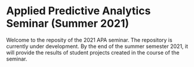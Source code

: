 # Applied Predictive Analytics Seminar (Summer 2021)

Welcome to the reposity of the 2021 APA seminar. The repository is currently under development. By the end of the summer semester 2021, it will provide the results of student projects created in the course of the seminar. 

